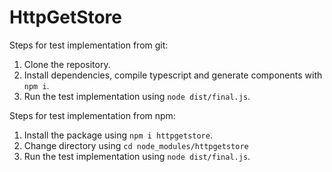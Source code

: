 # HttpGetStore 
Steps for test implementation from git:
1. Clone the repository.
2. Install dependencies, compile typescript and generate components with ```npm i```.
3. Run the test implementation using ```node dist/final.js```.

Steps for test implementation from npm:
1. Install the package using ```npm i httpgetstore```.
2. Change directory using ```cd node_modules/httpgetstore```
3. Run the test implementation using ```node dist/final.js```.
